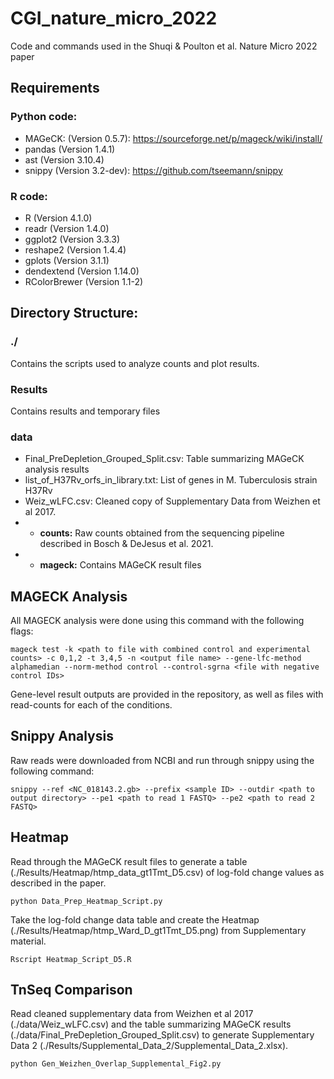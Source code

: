 # CGI\_nature\_micro\_2022
Code and commands used in the Shuqi &amp; Poulton et al. Nature Micro 2022 paper


## Requirements


### Python code:

 - MAGeCK:  (Version 0.5.7): https://sourceforge.net/p/mageck/wiki/install/
 - pandas (Version 1.4.1)
 - ast (Version 3.10.4)
 - snippy (Version 3.2-dev): https://github.com/tseemann/snippy

### R code:

 - R (Version 4.1.0)
 - readr (Version 1.4.0)
 - ggplot2 (Version 3.3.3)
 - reshape2 (Version 1.4.4)
 - gplots (Version 3.1.1)
 - dendextend (Version 1.14.0)
 - RColorBrewer (Version 1.1-2)



## Directory Structure:


### ./ 

Contains the scripts used to analyze counts and plot results.


### Results

Contains results and temporary files


### data


 - Final\_PreDepletion\_Grouped\_Split.csv: Table summarizing MAGeCK analysis results
 - list\_of\_H37Rv\_orfs\_in\_library.txt: List of genes in M. Tuberculosis strain H37Rv
 - Weiz\_wLFC.csv: Cleaned copy of Supplementary Data from Weizhen et al 2017.
 - - **counts:**   Raw counts obtained from the sequencing pipeline described in Bosch &amp; DeJesus et al. 2021.
 - - **mageck:**   Contains MAGeCK result files


## MAGECK Analysis

All MAGECK analysis were done using this command with the following flags:

    mageck test -k <path to file with combined control and experimental counts> -c 0,1,2 -t 3,4,5 -n <output file name> --gene-lfc-method alphamedian --norm-method control --control-sgrna <file with negative control IDs>


Gene-level result outputs are provided in the repository, as well as files with read-counts for each of the conditions.


## Snippy Analysis

Raw reads were downloaded from NCBI and run through snippy using the following command:

    snippy --ref <NC_018143.2.gb> --prefix <sample ID> --outdir <path to output directory> --pe1 <path to read 1 FASTQ> --pe2 <path to read 2 FASTQ>


## Heatmap

Read through the MAGeCK result files to generate a table (./Results/Heatmap/htmp\_data\_gt1Tmt\_D5.csv) of log-fold change values as described in the paper.

    python Data_Prep_Heatmap_Script.py

Take the log-fold change data table and create the Heatmap (./Results/Heatmap/htmp\_Ward\_D\_gt1Tmt\_D5.png) from Supplementary material.
   
    Rscript Heatmap_Script_D5.R



## TnSeq Comparison

Read cleaned supplementary data from Weizhen et al 2017 (./data/Weiz\_wLFC.csv) and the table summarizing MAGeCK results (./data/Final\_PreDepletion\_Grouped\_Split.csv) to generate Supplementary Data 2 (./Results/Supplemental\_Data\_2/Supplemental\_Data\_2.xlsx).

    python Gen_Weizhen_Overlap_Supplemental_Fig2.py


